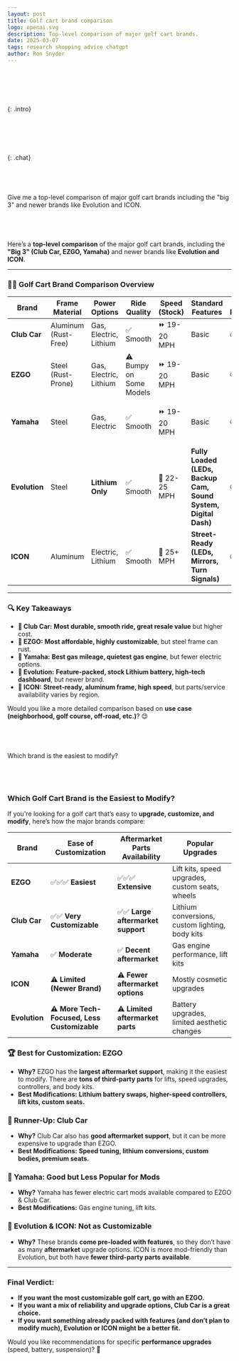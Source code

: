 ```yaml
---
layout: post
title: Golf cart brand comparison
logo: openai.svg
description: Top-level comparison of major golf cart brands.
date: 2025-03-07
tags: research shopping advice chatgpt
author: Ron Snyder
---
```


# &nbsp;
{: .intro}

# &nbsp;
{: .chat}

## &nbsp;

Give me a top-level comparison of major golf cart brands including the "big 3" and newer brands like Evolution and ICON.

## &nbsp;

Here’s a **top-level comparison** of the major golf cart brands, including the **"Big 3" (Club Car, EZGO, Yamaha)** and newer brands like **Evolution and ICON**.  

---

### **🏌️‍♂️ Golf Cart Brand Comparison Overview**  

| Brand      | Frame Material | Power Options | Ride Quality | Speed (Stock) | Standard Features | Price Range | Notable Strengths |  
|------------|--------------|--------------|-------------|--------------|----------------|-------------|----------------|  
| **Club Car** | Aluminum (Rust-Free) | Gas, Electric, Lithium | ✅ Smooth | ⏩ 19-20 MPH | Basic | 💰💰💰 | Best Durability & Resale Value |  
| **EZGO** | Steel (Rust-Prone) | Gas, Electric, Lithium | ⚠️ Bumpy on Some Models | ⏩ 19-20 MPH | Basic | 💰💰 | Affordable & Customizable |  
| **Yamaha** | Steel | Gas, Electric | ✅ Smooth | ⏩ 19-20 MPH | Basic | 💰💰 | Best Gas Fuel Efficiency & Quietest Engine |  
| **Evolution** | Steel | **Lithium Only** | ✅ Smooth | 🚀 22-25 MPH | **Fully Loaded (LEDs, Backup Cam, Sound System, Digital Dash)** | 💰💰 | High-Tech Features & Fast Stock Speed |  
| **ICON** | Aluminum | Electric, Lithium | ✅ Smooth | 🚀 25+ MPH | **Street-Ready (LEDs, Mirrors, Turn Signals)** | 💰💰 | Affordable Alternative to Club Car/EZGO |  

---

### **🔍 Key Takeaways**  

- **🏅 Club Car:** **Most durable, smooth ride, great resale value** but higher cost.  
- **🏅 EZGO:** **Most affordable, highly customizable**, but steel frame can rust.  
- **🏅 Yamaha:** **Best gas mileage, quietest gas engine**, but fewer electric options.  
- **🏅 Evolution:** **Feature-packed, stock Lithium battery, high-tech dashboard**, but newer brand.  
- **🏅 ICON:** **Street-ready, aluminum frame, high speed**, but parts/service availability varies by region.  

Would you like a more detailed comparison based on **use case (neighborhood, golf course, off-road, etc.)**? 😊

## &nbsp;

Which brand is the easiest to modify?

## &nbsp;

### **Which Golf Cart Brand is the Easiest to Modify?**  

If you're looking for a golf cart that’s easy to **upgrade, customize, and modify**, here’s how the major brands compare:

| Brand      | Ease of Customization | Aftermarket Parts Availability | Popular Upgrades |  
|------------|---------------------|-----------------------------|----------------|  
| **EZGO** | ✅✅✅ **Easiest** | ✅✅✅ **Extensive** | Lift kits, speed upgrades, custom seats, wheels |  
| **Club Car** | ✅✅ **Very Customizable** | ✅✅ **Large aftermarket support** | Lithium conversions, custom lighting, body kits |  
| **Yamaha** | ✅ **Moderate** | ✅ **Decent aftermarket** | Gas engine performance, lift kits |  
| **ICON** | ⚠️ **Limited (Newer Brand)** | ⚠️ **Fewer aftermarket options** | Mostly cosmetic upgrades |  
| **Evolution** | ⚠️ **More Tech-Focused, Less Customizable** | ⚠️ **Limited aftermarket parts** | Battery upgrades, limited aesthetic changes |  

### **🏆 Best for Customization: EZGO**  
- **Why?** EZGO has the **largest aftermarket support**, making it the easiest to modify. There are **tons of third-party parts** for lifts, speed upgrades, controllers, and body kits.  
- **Best Modifications:** **Lithium battery swaps, higher-speed controllers, lift kits, custom seats.**  

### **🥈 Runner-Up: Club Car**  
- **Why?** Club Car also has **good aftermarket support**, but it can be more expensive to upgrade than EZGO.  
- **Best Modifications:** **Speed tuning, lithium conversions, custom bodies, premium seats.**  

### **🔵 Yamaha: Good but Less Popular for Mods**  
- **Why?** Yamaha has fewer electric cart mods available compared to EZGO & Club Car.  
- **Best Modifications:** Gas engine tuning, lift kits.  

### **🚩 Evolution & ICON: Not as Customizable**  
- **Why?** These brands **come pre-loaded with features**, so they don’t have as many **aftermarket** upgrade options. ICON is more mod-friendly than Evolution, but both have **fewer third-party parts available**.  

---

### **Final Verdict**:  
- **If you want the most customizable golf cart, go with an EZGO.**  
- **If you want a mix of reliability and upgrade options, Club Car is a great choice.**  
- **If you want something already packed with features (and don’t plan to modify much), Evolution or ICON might be a better fit.**  

Would you like recommendations for specific **performance upgrades** (speed, battery, suspension)? 🚀